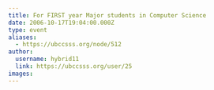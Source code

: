 ```yaml
---
title: For FIRST year Major students in Computer Science 
date: 2006-10-17T19:04:00.000Z
type: event
aliases:
  - https://ubccsss.org/node/512
author:
  username: hybrid11
  link: https://ubccsss.org/user/25
images:
---
```


